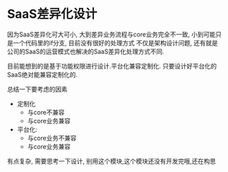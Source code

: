 # SaaS差异化设计

因为SaaS差异化可大可小, 大到差异业务流程与core业务完全不一致, 小到可能只是一个代码里的if分支, 目前没有很好的处理方式
不仅是架构设计问题, 还有就是 公司的SaaS的运营模式也解决的SaaS差异化处理方式不同.

目前能想到的是基于功能权限进行设计.平台化兼容定制化.  只要设计好平台化的SaaS绝对能兼容定制化的.

总结一下要考虑的因素
- 定制化
  - 与core不兼容
  - 与core业务兼容
- 平台化: 
  - 与core业务不兼容
  - 与core业务兼容


有点复杂, 需要思考一下设计, 别用这个模块,这个模块还没有开发完哦,还在构思






